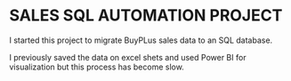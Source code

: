# SALES SQL AUTOMATION PROJECT

I started this project to migrate BuyPLus sales data to an SQL database.

I previously saved the data on excel shets and used Power BI for visualization but this process has become slow.